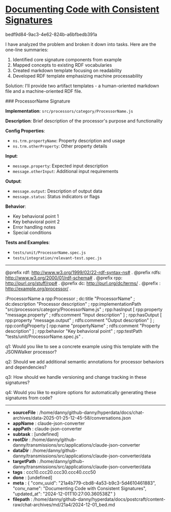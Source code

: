 # [Documenting Code with Consistent Signatures](https://claude.ai/chat/21a4b779-cbd8-4a53-b9c3-5d4610461883)

bedf9d84-9ac3-4e62-824b-a6bfbedb391a

 I have analyzed the problem and broken it down into tasks. Here are the one-line summaries:

1. Identified core signature components from example
2. Mapped concepts to existing RDF vocabularies
3. Created markdown template focusing on readability
4. Developed RDF template emphasizing machine processability

Solution:
I'll provide two artifact templates - a human-oriented markdown file and a machine-oriented RDF file.



<antArtifact identifier="processor-templates" type="text/markdown" title="Processor Documentation Templates">
### ProcessorName Signature

**Implementation**: `src/processors/category/ProcessorName.js`

**Description**: Brief description of the processor's purpose and functionality

**Config Properties**:
- `ns.trm.propertyName`: Property description and usage
- `ns.trm.otherProperty`: Other property details

**Input**:
- `message.property`: Expected input description
- `message.otherInput`: Additional input requirements

**Output**:
- `message.output`: Description of output data
- `message.status`: Status indicators or flags

**Behavior**:
- Key behavioral point 1
- Key behavioral point 2
- Error handling notes
- Special conditions

**Tests and Examples**:
- `tests/unit/ProcessorName.spec.js`
- `tests/integration/relevant-test.spec.js`

---

@prefix rdf: <http://www.w3.org/1999/02/22-rdf-syntax-ns#> .
@prefix rdfs: <http://www.w3.org/2000/01/rdf-schema#> .
@prefix rpp: <http://purl.org/stuff/rpp#> .
@prefix dc: <http://purl.org/dc/terms/> .
@prefix : <http://example.org/processor/> .

:ProcessorName a rpp:Processor ;
    dc:title "ProcessorName" ;
    dc:description "Processor description" ;
    rpp:implementationPath "src/processors/category/ProcessorName.js" ;
    rpp:hasInput [
        rpp:property "message.property" ;
        rdfs:comment "Input description"
    ] ;
    rpp:hasOutput [
        rpp:property "message.output" ;
        rdfs:comment "Output description"
    ] ;
    rpp:configProperty [
        rpp:name "propertyName" ;
        rdfs:comment "Property description"
    ] ;
    rpp:behavior "Key behavioral point" ;
    rpp:testPath "tests/unit/ProcessorName.spec.js" .
</antArtifact>

q1: Would you like to see a concrete example using this template with the JSONWalker processor?

q2: Should we add additional semantic annotations for processor behaviors and dependencies?

q3: How should we handle versioning and change tracking in these signatures?

q4: Would you like to explore options for automatically generating these signatures from code?

---

* **sourceFile** : /home/danny/github-danny/hyperdata/docs/chat-archives/data-2025-01-25-12-45-58/conversations.json
* **appName** : claude-json-converter
* **appPath** : claude-json-converter
* **subtask** : [undefined]
* **rootDir** : /home/danny/github-danny/transmissions/src/applications/claude-json-converter
* **dataDir** : /home/danny/github-danny/transmissions/src/applications/claude-json-converter/data
* **targetPath** : /home/danny/github-danny/transmissions/src/applications/claude-json-converter/data
* **tags** : ccc10.ccc20.ccc30.ccc40.ccc50
* **done** : [undefined]
* **meta** : {
  "conv_uuid": "21a4b779-cbd8-4a53-b9c3-5d4610461883",
  "conv_name": "Documenting Code with Consistent Signatures",
  "updated_at": "2024-12-01T10:27:00.360538Z"
}
* **filepath** : /home/danny/github-danny/hyperdata/docs/postcraft/content-raw/chat-archives/md/21a4/2024-12-01_bed.md